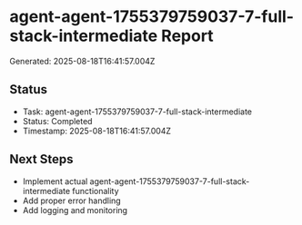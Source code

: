 # agent-agent-1755379759037-7-full-stack-intermediate Report

Generated: 2025-08-18T16:41:57.004Z

## Status
- Task: agent-agent-1755379759037-7-full-stack-intermediate
- Status: Completed
- Timestamp: 2025-08-18T16:41:57.004Z

## Next Steps
- Implement actual agent-agent-1755379759037-7-full-stack-intermediate functionality
- Add proper error handling
- Add logging and monitoring
